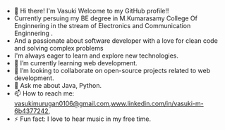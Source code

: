 - 👋 Hi there! I'm Vasuki Welcome to my GitHub profile!!
-  Currently persuing my  BE degree in M.Kumarasamy College Of Enginnering in the stream of Electronics and Communication Enginnering .
-   And  a passionate  about software developer with a love for clean code and solving complex problems
-  I'm always eager to learn and explore new technologies.
- 🌱 I’m currently learning web  development.
- 👯 I’m looking to collaborate on open-source projects related to web development.
- 💬 Ask me about Java, Python.
- 📫 How to reach me: vasukimurugan0106@gmail.com,www.linkedin.com/in/vasuki-m-6b4377242,
- ⚡ Fun fact: I love to hear music in my free time.
